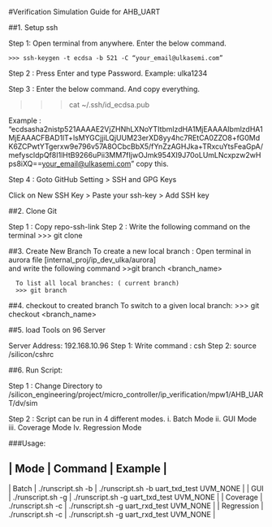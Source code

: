 #Verification Simulation Guide for AHB_UART


##1. Setup ssh

Step 1: Open terminal from anywhere. Enter the below command.

    >>> ssh-keygen -t ecdsa -b 521 -C “your_email@ulkasemi.com”
Step 2 :  Press Enter and type Password. 
              Example: ulka1234

Step 3 : Enter the below command. And copy everything.
>>> cat ~/.ssh/id_ecdsa.pub

Example : 
“ecdsasha2nistp521AAAAE2VjZHNhLXNoYTItbmlzdHA1MjEAAAAIbmlzdHA1MjEAAACFBAD1lT+lsMYGCjjiLQjUUM23erXD8yy4hc7REtCA0ZZO8+fG0MdK6ZCPwtYTgerxw9e796v57A8OCbcBbX5/fYnZzAGHJka+TRxcuYtsFeaGpA/mefyscldpQf8I1lHtB9266uPii3MM7fIjwOJmk954XI9J70oLUmLNcxpzw2wHps8iXQ==your_email@ulkasemi.com”  copy this.

Step 4 : Goto GitHub Setting > SSH and GPG Keys 

Click on New SSH Key > Paste your ssh-key > Add SSH key

##2. Clone Git

Step 1 : Copy repo-ssh-link 
Step 2 :  Write the following command on the terminal
             >>> git clone <repo-ssh-link>


##3. Create New Branch
      To create a new local branch : Open terminal in aurora file [internal_proj/ip_dev_ulka/aurora]                                                   
      and write the following command
      >>git branch <branch_name>
     
      To list all local branches: ( current branch)
      >>> git branch

##4. checkout to created branch
     To switch to a given local branch:
     >>> git checkout  <branch_name>
     
##5. load Tools on 96 Server

 Server Address: 192.168.10.96
 Step 1: Write command : csh 
 Step 2: source /silicon/cshrc
 
##6. Run Script: 

Step 1 : Change Directory to /silicon_engineering/project/micro_controller/ip_verification/mpw1/AHB_UART/dv/sim

Step 2 : Script can be run in 4 different modes. 
 i.  Batch Mode
 ii. GUI Mode
 iii. Coverage Mode
 Iv. Regression Mode
 
###Usage:

|     Mode   |    Command        |          Example           |
----------------------------------------------------------
| Batch      | ./runscript.sh -b  <testname> <verbosity> | ./runscript.sh -b  uart_txd_test  UVM_NONE |
| GUI        | ./runscript.sh -g  <testname> <verbosity> | ./runscript.sh -g  uart_txd_test  UVM_NONE |
| Coverage   | ./runscript.sh -c  <testname> <verbosity> | ./runscript.sh -g  uart_rxd_test  UVM_NONE |
| Regression | ./runscript.sh -c  <testname> <verbosity> | ./runscript.sh -g  uart_rxd_test  UVM_NONE |

